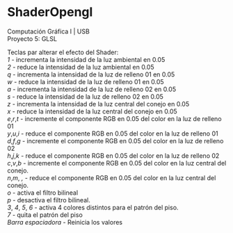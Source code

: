 # ShaderOpengl
Computación Gráfica I | USB <br />
Proyecto 5: GLSL <br />

Teclas par alterar el efecto del Shader: <br />
*1* - incrementa la intensidad de la luz ambiental en 0.05 <br />
*2* - reduce la intensidad de la luz ambiental en 0.05 <br />
*q* - incrementa la intensidad de la luz de relleno 01 en 0.05 <br />
*w* - reduce la intensidad de la luz de relleno 01 en 0.05 <br />
*a* - incrementa la intensidad de la luz de relleno 02 en 0.05<br />
*s* - reduce la intensidad de la luz de relleno 02 en 0.05 <br />
*z* - incrementa la intensidad de la luz central del conejo en 0.05 <br />
*x* - reduce la intensidad de la luz central del conejo en 0.05 <br />
*e*,*r*,*t* - incremente el componente RGB en 0.05 del color en la luz de relleno 01<br />
*y*,*u*,*i* - reduce el componente RGB en 0.05 del color en la luz de relleno 01<br />
*d*,*f*,*g* - incremente el componente RGB en 0.05 del color en la luz de relleno 02<br />
*h*,*j*,*k* - reduce el componente RGB en 0.05 del color en la luz de relleno 02<br />
*c*,*v*,*b* - incremente el componente RGB en 0.05 del color en la luz central del conejo.<br />
*n*,*m*, *,* - reduce el componente RGB en 0.05 del color en la luz central del conejo.<br />
*o* - activa el filtro bilineal<br />
*p* - desactiva el filtro bilineal.<br />
*3*, *4*, *5*, *6* - activa 4 colores distintos para el patrón del piso.<br />
*7* - quita el patrón del piso <br />
*Barra espaciadora* - Reinicia los valores